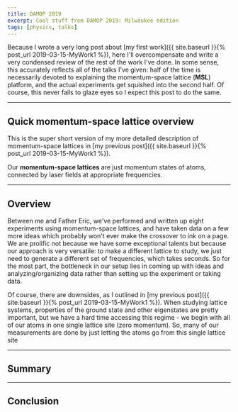 ```yaml
---
title: DAMOP 2019
excerpt: Cool stuff from DAMOP 2019: Milwaukee edition
tags: [physics, talks]
---
```








Because I wrote a very long post about [my first work]({{ site.baseurl }}{% post_url 2019-03-15-MyWork1 %}), here I'll overcompensate and write a very condensed review of the rest of the work I've done. In some sense, this accurately reflects all of the talks I've given: half of the time is necessarily devoted to explaining the momentum-space lattice (**MSL**) platform, and the actual experiments get squished into the second half. Of course, this never fails to glaze eyes so I expect this post to do the same.

---
## Quick momentum-space lattice overview

This is the super short version of my more detailed description of momentum-space lattices in [my previous post]({{ site.baseurl }}{% post_url 2019-03-15-MyWork1 %}).

Our **momentum-space lattices** are just momentum states of atoms, connected by laser fields at appropriate frequencies.


---
## Overview

Between me and Father Eric, we've performed and written up eight experiments using momentum-space lattices, and have taken data on a few more ideas which probably won't ever make the crossover to ink on a page. We are prolific not because we have some exceptional talents but because our approach is very versatile: to make a different lattice to study, we just need to generate a different set of frequencies, which takes seconds. So for the most part, the bottleneck in our setup lies in coming up with ideas and analyzing/organizing data rather than setting up the experiment or taking data.

Of course, there are downsides, as I outlined in [my previous post]({{ site.baseurl }}{% post_url 2019-03-15-MyWork1 %}). When studying lattice systems, properties of the ground state and other eigenstates are pretty important, but we have a hard time accessing this regime - we begin with all of our atoms in one single lattice site (zero momentum). So, many of our measurements are done by just letting the atoms go from this single lattice site

---

## Summary

---

## Conclusion
